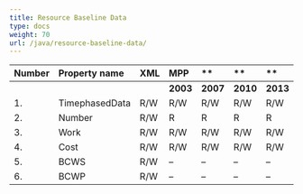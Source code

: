 ```yaml
---
title: Resource Baseline Data
type: docs
weight: 70
url: /java/resource-baseline-data/
---
```


|**Number** |**Property name** |**XML** |**MPP** |** |** |**  |** |** |**Comments** |
| :- | :- | :- | :- | :- | :- | :- | :- | :- | :- |
| | | |**2003** |**2007** |**2010** |**2013** |**2016** |**2019** | |
|1. |TimephasedData |R/W |R/W |R/W |R/W |R/W| |
|2. |Number |R/W |R |R |R |R | |
|3. |Work |R/W |R/W |R/W |R/W |R/W| |
|4. |Cost |R/W |R/W |R/W |R/W |R/W| |
|5. |BCWS |R/W |– |– |– |– | |
|6. |BCWP |R/W |– |– |– |– | |


